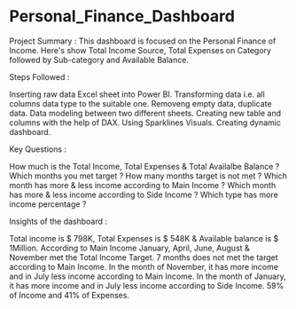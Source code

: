 # Personal_Finance_Dashboard

Project Summary : This dashboard is focused on the Personal Finance of Income. Here's show Total Income Source, Total Expenses on Category followed by Sub-category and Available Balance.

 
Steps Followed :

  Inserting raw data Excel sheet into Power BI.
  Transforming data i.e. all columns data type to the suitable one.
  Removeng empty data, duplicate data.
  Data modeling between two different sheets.
  Creating new table and columns with the help of DAX.
  Using Sparklines Visuals.
  Creating dynamic dashboard.

 
Key Questions :

  How much is the Total Income, Total Expenses & Total Availalbe Balance ?
  Which months you met target ?
  How many months target is not met ?
  Which month has more & less income according to Main Income ?
  Which month has more & less income according to Side Income ?
  Which type has more income percentage ?

 
Insights of the dashboard :

  Total income is $ 798K, Total Expenses is $ 548K & Available balance is $ 1Million.
  According to Main Income January, April, June, August & November met the Total Income Target.
  7 months does not met the target according to Main Income.
  In the month of November, it has more income and in July less income according to Main Income.
  In the month of January, it has more income and in July less income according to Side Income.
  59% of Income and 41% of Expenses.
